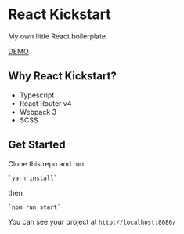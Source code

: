 # React Kickstart
My own little React boilerplate.

[DEMO](http://qualitydixon.github.io/react-kickstart/)

## Why React Kickstart?

- Typescript
- React Router v4
- Webpack 3
- SCSS

## Get Started

Clone this repo and run

	`yarn install`
	
then

	`npm run start`

You can see your project at `http://localhost:8080/`
